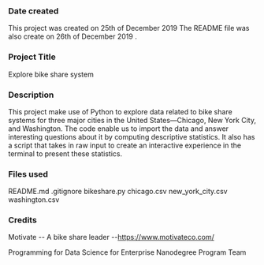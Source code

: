 ### Date created
This project was created on 25th of December 2019
The README file was also create on 26th of December 2019 .

### Project Title
Explore bike share system

### Description
This project make use of Python to explore data related to bike share systems for three major cities in the United States—Chicago, New York City, and Washington. 
The code enable us to import the data and answer interesting questions about it by computing descriptive statistics. 
It also has a script that takes in raw input to create an interactive experience in the terminal to present these statistics.

### Files used
README.md
.gitignore
bikeshare.py
chicago.csv
new_york_city.csv
washington.csv

### Credits
Motivate -- A bike share leader --https://www.motivateco.com/

Programming for Data Science for Enterprise Nanodegree Program Team

